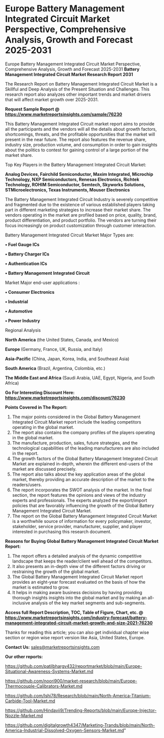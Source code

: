 # Europe Battery Management Integrated Circuit Market Perspective, Comprehensive Analysis, Growth and Forecast 2025-2031
 Europe Battery Management Integrated Circuit Market Perspective, Comprehensive Analysis, Growth and Forecast 2025-2031
<strong>Battery Management Integrated Circuit Market Research Report 2031</strong>

The Research Report on Battery Management Integrated Circuit Market is a Skillful and Deep Analysis of the Present Situation and Challenges. This research report also analyzes other important trends and market drivers that will affect market growth over 2025-2031.

<strong>Request Sample Report @ <a href=https://www.marketreportsinsights.com/sample/76230>https://www.marketreportsinsights.com/sample/76230</a></strong>

This Battery Management Integrated Circuit market report aims to provide all the participants and the vendors will all the details about growth factors, shortcomings, threats, and the profitable opportunities that the market will present in the near future. The report also features the revenue share, industry size, production volume, and consumption in order to gain insights about the politics to contest for gaining control of a large portion of the market share.

Top Key Players in the Battery Management Integrated Circuit Market:

<strong>Analog Devices, Fairchild Semiconductor, Maxim Integrated, Microchip Technology, NXP Semiconductors, Renesas Electronics, Richtek Technology, ROHIM Semiconductor, Semtech, Skyworks Solutions, STMicroelectronics, Texas Instruments, Mouser Electronics</strong>

The Battery Management Integrated Circuit Industry is severely competitive and fragmented due to the existence of various established players taking part in different marketing strategies to increase their market share. The vendors operating in the market are profiled based on price, quality, brand, product differentiation, and product portfolio. The vendors are turning their focus increasingly on product customization through customer interaction.

Battery Management Integrated Circuit Market Major Types are:

<strong>• Fuel Gauge ICs

• Battery Charger ICs

• Authentication ICs

• Battery Management Integrated Circuit</strong>

Market Major end-user applications :

<strong>• Consumer Electronics

• Industrial

• Automotive

• Power Industry</strong>

Regional Analysis

</u><strong><b>North America</b></strong> (the United States, Canada, and Mexico)

<strong><b>Europe </b></strong>(Germany, France, UK, Russia, and Italy)

<strong><b>Asia-Pacific</b></strong> (China, Japan, Korea, India, and Southeast Asia)

<strong><b>South America</b></strong> (Brazil, Argentina, Colombia, etc.)

<strong><b>The Middle East and Africa</b></strong> (Saudi Arabia, UAE, Egypt, Nigeria, and South Africa)

<strong>Go For Interesting Discount Here: <a href=https://www.marketreportsinsights.com/discount/76230>https://www.marketreportsinsights.com/discount/76230</a></strong>

<strong>Points Covered in The Report:</strong>
<ol>
  <li>The major points considered in the Global Battery Management Integrated Circuit Market report include the leading competitors operating in the global market.</li>
  <li>The report also contains the company profiles of the players operating in the global market.</li>
  <li>The manufacture, production, sales, future strategies, and the technological capabilities of the leading manufacturers are also included in the report.</li>
  <li>The growth factors of the Global Battery Management Integrated Circuit Market are explained in-depth, wherein the different end-users of the market are discussed precisely.</li>
  <li>The report also talks about the key application areas of the global market, thereby providing an accurate description of the market to the readers/users.</li>
  <li>The report incorporates the SWOT analysis of the market. In the final section, the report features the opinions and views of the industry experts and professionals. The experts analyzed the export/import policies that are favorably influencing the growth of the Global Battery Management Integrated Circuit Market.</li>
  <li>The report on the Global Battery Management Integrated Circuit Market is a worthwhile source of information for every policymaker, investor, stakeholder, service provider, manufacturer, supplier, and player interested in purchasing this research document.</li>
</ol>
<strong>Reasons for Buying Global Battery Management Integrated Circuit Market Report:</strong>

<ol>
  <li>The report offers a detailed analysis of the dynamic competitive landscape that keeps the reader/client well ahead of the competitors.</li>
  <li>It also presents an in-depth view of the different factors driving or restraining the growth of the global market.</li>
  <li>The Global Battery Management Integrated Circuit Market report provides an eight-year forecast evaluated on the basis of how the market is estimated to grow.</li>
  <li>It helps in making aware business decisions by having providing thorough insights insights into the global market and by making an all-inclusive analysis of the key market segments and sub-segments.</li>
</ol>
<strong>Access full Report Description, TOC, Table of Figure, Chart, etc. @ <a href=https://www.marketreportsinsights.com/industry-forecast/battery-management-integrated-circuit-market-growth-and-size-2021-76230>https://www.marketreportsinsights.com/industry-forecast/battery-management-integrated-circuit-market-growth-and-size-2021-76230</a></strong>


Thanks for reading this article; you can also get individual chapter wise section or region wise report version like Asia, United States, Europe.

<strong>Contact Us:</strong>
sales@marketreportsinsights.com

<strong>Our other reports:</strong>

<a href=https://github.com/patilbhargv432/reportmarket/blob/main/Europe-Situational-Awareness-Systems-Market.md>https://github.com/patilbhargv432/reportmarket/blob/main/Europe-Situational-Awareness-Systems-Market.md</a>

<a href=https://github.com/noori900/market-research/blob/main/Europe-Thermocouple-Calibrators-Market.md>https://github.com/noori900/market-research/blob/main/Europe-Thermocouple-Calibrators-Market.md</a>

<a href=https://github.com/Ishi78/Research/blob/main/North-America-Titanium-Carbide-Tool-Market.md>https://github.com/Ishi78/Research/blob/main/North-America-Titanium-Carbide-Tool-Market.md</a>

<a href=https://github.com/Hindavii9/Trending-Reports/blob/main/Europe-Injector-Nozzle-Market.md>https://github.com/Hindavii9/Trending-Reports/blob/main/Europe-Injector-Nozzle-Market.md</a>

<a href=https://github.com/digitalgrowth4347/Marketing-Trands/blob/main/North-America-Industrial-Dissolved-Oxygen-Sensors-Market.md>https://github.com/digitalgrowth4347/Marketing-Trands/blob/main/North-America-Industrial-Dissolved-Oxygen-Sensors-Market.md</a>"
